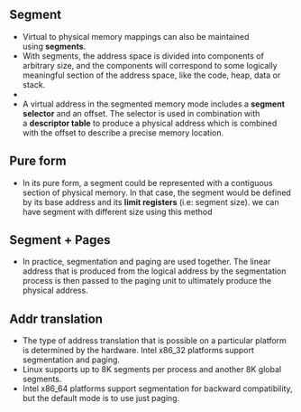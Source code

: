 ## Segment 
- Virtual to physical memory mappings can also be maintained using **segments**. 
- With segments, the address space is divided into components of arbitrary size, and the components will correspond to some logically meaningful section of the address space, like the code, heap, data or stack.
-
- A virtual address in the segmented memory mode includes a **segment selector** and an offset. The selector is used in combination with a **descriptor table** to produce a physical address which is combined with the offset to describe a precise memory location.
## Pure form 
- In its pure form, a segment could be represented with a contiguous section of physical memory. In that case, the segment would be defined by its base address and its **limit registers** (i.e: segment size). we can have segment with different size using this method 
## Segment + Pages
- In practice, segmentation and paging are used together. The linear address that is produced from the logical address by the segmentation process is then passed to the paging unit to ultimately produce the physical address.

## Addr translation 
- The type of address translation that is possible on a particular platform is determined by the hardware. Intel x86_32 platforms support segmentation and paging.
- Linux supports up to 8K segments per process and another 8K global segments. 
- Intel x86_64 platforms support segmentation for backward compatibility, but the default mode is to use just paging.

